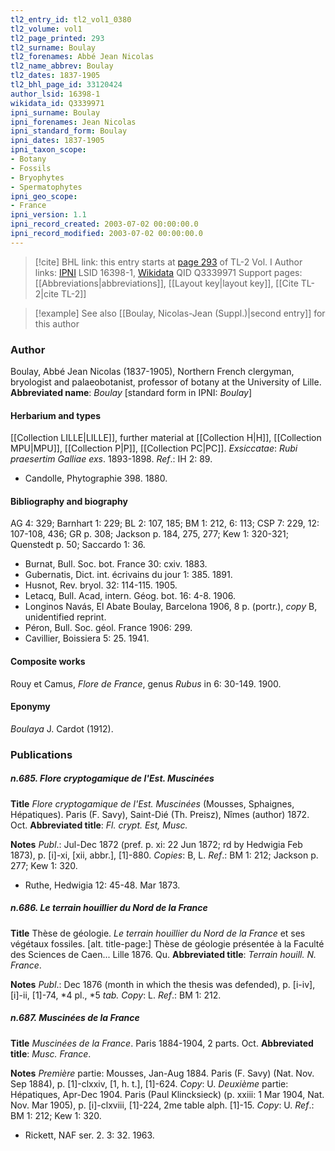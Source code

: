 ```yaml
---
tl2_entry_id: tl2_vol1_0380
tl2_volume: vol1
tl2_page_printed: 293
tl2_surname: Boulay
tl2_forenames: Abbé Jean Nicolas
tl2_name_abbrev: Boulay
tl2_dates: 1837-1905
tl2_bhl_page_id: 33120424
author_lsid: 16398-1
wikidata_id: Q3339971
ipni_surname: Boulay
ipni_forenames: Jean Nicolas
ipni_standard_form: Boulay
ipni_dates: 1837-1905
ipni_taxon_scope: 
- Botany
- Fossils
- Bryophytes
- Spermatophytes
ipni_geo_scope: 
- France
ipni_version: 1.1
ipni_record_created: 2003-07-02 00:00:00.0
ipni_record_modified: 2003-07-02 00:00:00.0
---
```


> [!cite] BHL link: this entry starts at [page 293](https://www.biodiversitylibrary.org/page/33120424) of TL-2 Vol. I
> Author links: [IPNI](https://www.ipni.org/a/16398-1) LSID 16398-1, [Wikidata](https://www.wikidata.org/wiki/Q3339971) QID Q3339971
> Support pages: [[Abbreviations|abbreviations]], [[Layout key|layout key]], [[Cite TL-2|cite TL-2]]

> [!example] See also [[Boulay, Nicolas-Jean (Suppl.)|second entry]] for this author

### Author

Boulay, Abbé Jean Nicolas (1837-1905), Northern French clergyman, bryologist and palaeobotanist, professor of botany at the University of Lille. 
**Abbreviated name**: *Boulay* \[standard form in IPNI: *Boulay*\]

#### Herbarium and types

[[Collection LILLE|LILLE]], further material at [[Collection H|H]], [[Collection MPU|MPU]], [[Collection P|P]], [[Collection PC|PC]].
*Exsiccatae*: *Rubi praesertim Galliae exs*. 1893-1898.
*Ref*.: IH 2: 89.
- Candolle, Phytographie 398. 1880.

#### Bibliography and biography

AG 4: 329; Barnhart 1: 229; BL 2: 107, 185; BM 1: 212, 6: 113; CSP 7: 229, 12: 107-108, 436; GR p. 308; Jackson p. 184, 275, 277; Kew 1: 320-321; Quenstedt p. 50; Saccardo 1: 36.
- Burnat, Bull. Soc. bot. France 30: cxiv. 1883.
- Gubernatis, Dict. int. écrivains du jour 1: 385. 1891.
- Husnot, Rev. bryol. 32: 114-115. 1905.
- Letacq, Bull. Acad, intern. Géog. bot. 16: 4-8. 1906.
- Longinos Navás, El Abate Boulay, Barcelona 1906, 8 p. (portr.), *copy* B, unidentified reprint.
- Péron, Bull. Soc. géol. France 1906: 299.
- Cavillier, Boissiera 5: 25. 1941.

#### Composite works

Rouy et Camus, *Flore de France*, genus *Rubus* in 6: 30-149. 1900.

#### Eponymy

*Boulaya* J. Cardot (1912).

### Publications

##### n.685. Flore cryptogamique de l'Est. Muscinées

**Title**
*Flore cryptogamique de l'Est. Muscinées* (Mousses, Sphaignes, Hépatiques). Paris (F. Savy), Saint-Dié (Th. Preisz), Nîmes (author) 1872. Oct.
**Abbreviated title**: *Fl. crypt. Est, Musc.*

**Notes**
*Publ*.: Jul-Dec 1872 (pref. p. xi: 22 Jun 1872; rd by Hedwigia Feb 1873), p. \[i\]-xi, \[xii, abbr.\], \[1\]-880. *Copies*: B, L.
*Ref*.: BM 1: 212; Jackson p. 277; Kew 1: 320.
- Ruthe, Hedwigia 12: 45-48. Mar 1873.

##### n.686. Le terrain houillier du Nord de la France

**Title**
Thèse de géologie. *Le terrain houillier du Nord de la France* et ses végétaux fossiles. \[alt. title-page:\] Thèse de géologie présentée à la Faculté des Sciences de Caen... Lille 1876. Qu.
**Abbreviated title**: *Terrain houill. N. France*.

**Notes**
*Publ*.: Dec 1876 (month in which the thesis was defended), p. \[i-iv\], \[i\]-ii, \[1\]-74, *4 pl., *5 *tab. Copy*: L.
*Ref*.: BM 1: 212.

##### n.687. Muscinées de la France

**Title**
*Muscinées de la France*. Paris 1884-1904, 2 parts. Oct.
**Abbreviated title**: *Musc. France*.

**Notes**
*Première* partie: Mousses, Jan-Aug 1884. Paris (F. Savy) (Nat. Nov. Sep 1884), p. \[1\]-clxxiv, \[1, h. t.\], \[1\]-624. *Copy*: U.
*Deuxième* partie: Hépatiques, Apr-Dec 1904. Paris (Paul Klincksieck) (p. xxiii: 1 Mar 1904, Nat. Nov. Mar 1905), p. \[i\]-clxviii, \[1\]-224, 2me table alph. \[1\]-15. *Copy*: U.
*Ref*.: BM 1: 212; Kew 1: 320.
- Rickett, NAF ser. 2. 3: 32. 1963.

